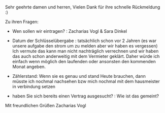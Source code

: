 Sehr geehrte damen und herren,
Vielen Dank für ihre schnelle Rückmeldung :)

Zu ihren Fragen:
- Wen sollen wir eintragen? : Zacharias Vogl & Sara Dinkel
    
- Datum der Schlüsselübergabe : tatsächlich schon vor 2 Jahren (es war unsere aufgabe den strom um zu melden aber wir haben es vergessen) 
  Ich vermute das kann man nicht nachträglich verrechnen und wir haben das auch schon anderweitig mit dem Vermieter geklärt. Daher würde ich einfach wenn möglich den laufenden oder ansonsten den kommenden Monat angeben.
    
- Zählerstand: Wenn sie es genau und stand Heute brauchen, dann müsste ich nochmal nachsehen bzw mich nochmal mit dem hausmeister in verbindung setzen
    
- haben Sie sich bereits einen Vertrag ausgesucht? : Wie ist das gemeint?

Mit freundlichen Grüßen
Zacharias Vogl